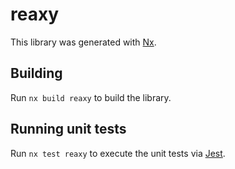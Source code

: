 # reaxy

This library was generated with [Nx](https://nx.dev).

## Building

Run `nx build reaxy` to build the library.

## Running unit tests

Run `nx test reaxy` to execute the unit tests via [Jest](https://jestjs.io).
